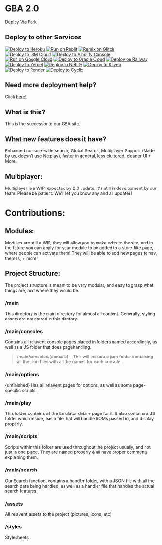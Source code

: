 # GBA 2.0
[Deploy Via Fork](docs/deployment.md)
## Deploy to other Services
[![Deploy to Heroku](https://binbashbanana.github.io/deploy-buttons/buttons/remade/heroku.svg)](https://heroku.com/deploy/?template=https://github.com/Math-Study/gba-no-git)
[![Run on Replit](https://binbashbanana.github.io/deploy-buttons/buttons/remade/replit.svg)](https://replit.com/github/Math-Study/gba-no-git)
[![Remix on Glitch](https://binbashbanana.github.io/deploy-buttons/buttons/remade/glitch.svg)](https://glitch.com/edit/#!/import/github/Math-Study/gba-no-git)
[![Deploy to IBM Cloud](https://binbashbanana.github.io/deploy-buttons/buttons/remade/ibmcloud.svg)](https://cloud.ibm.com/devops/setup/deploy?repository=https://github.com/Math-Study/gba-no-git)
[![Deploy to Amplify Console](https://binbashbanana.github.io/deploy-buttons/buttons/remade/amplifyconsole.svg)](https://console.aws.amazon.com/amplify/home#/deploy?repo=https://github.com/Math-Study/gba-no-git)
[![Run on Google Cloud](https://binbashbanana.github.io/deploy-buttons/buttons/remade/googlecloud.svg)](https://deploy.cloud.run/?git_repo=https://github.com/Math-Study/gba-no-git)
[![Deploy to Oracle Cloud](https://binbashbanana.github.io/deploy-buttons/buttons/remade/oraclecloud.svg)](https://cloud.oracle.com/resourcemanager/stacks/create?zipUrl=https://github.com/Math-Study/gba-no-git/archive/refs/heads/main.zip)
[![Deploy on Railway](https://binbashbanana.github.io/deploy-buttons/buttons/remade/railway.svg)](https://railway.app/new/template?template=https://github.com/Math-Study/gba-no-git)
[![Deploy to Vercel](https://binbashbanana.github.io/deploy-buttons/buttons/remade/vercel.svg)](https://vercel.com/new/clone?repository-url=https://github.com/Math-Study/gba-no-git)
[![Deploy to Netlify](https://binbashbanana.github.io/deploy-buttons/buttons/remade/netlify.svg)](https://app.netlify.com/start/deploy?repository=https://github.com/Math-Study/gba-no-git)
[![Deploy to Koyeb](https://binbashbanana.github.io/deploy-buttons/buttons/remade/koyeb.svg)](https://app.koyeb.com/deploy?type=git&repository=github.com/Math-Study/gba-no-git&branch=main&name=gba-no-git)
[![Deploy to Render](https://binbashbanana.github.io/deploy-buttons/buttons/remade/render.svg)](https://render.com/deploy?repo=https://github.com/Math-Study/gba-no-git)
[![Deploy to Cyclic](https://binbashbanana.github.io/deploy-buttons/buttons/remade/cyclic.svg)](https://app.cyclic.sh/api/app/deploy/Math-Study/gba-no-git)

## Need more deployment help?
Click [here!](docs/deployment.md)

## What is this?
This is the successor to our GBA site.

## What new features does it have?
Enhanced console-wide search, Global Search, Multiplayer Support (Made by us, doesn't use Netplay), faster in general, less cluttered, cleaner UI + More!

## Multiplayer:
Multiplayer is a WIP, expected by 2.0 update. It's still in development by our team. Please be patient. We'll let you know any and all updates!

# Contributions:
## Modules:
Modules are still a WIP, they will allow you to make edits to the site, and in the future you can apply for your module to be added to a store-like page, where people can activate them! They will be able to add new pages to nav, themes, + more!

## Project Structure:
The project structure is meant to be very modular, and easy to grasp what things are, and where they would be.

### /main
This directory is the main directory for almost all content.
Generally, styling assets are not stored in this diretory.

### /main/consoles
Contains all relavent console pages placed in folders named accordingly, as well as a JS folder that does pagehandling.
> /main/consoles/{console} -
> This will include a json folder containing all the json files with all the games for each console.

### /main/options
{unfinished}
Has all relavent pages for options, as well as some page-specific scripts.

### /main/play
This folder contains all the Emulator data + page for it. It also contains a JS folder which inside, has a file that will handle ROMs passed in, and display properly.

### /main/scripts
Scripts within this folder are used throughout the project usually, and not just in one place. They are named properly & all have proper comments explaining them.

### /main/search
Our Search function, contains a handler folder, with a JSON file with all the search data being handled, as well as a handler file that handles the actual search features.

### /assets 
All relavent assets to the project (pictures, icons, etc)

### /styles
Stylesheets
 
